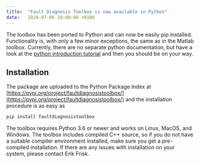 ```yaml
---
title:  "Fault Diagnosis Toolbox is now available in Python"
date:   2020-07-06 18:00:00 +0100
---
```


The toolbox has been ported to Python and can now be easily pip installed. Functionality is, with only a few minor exceptions, the same as in the Matlab toolbox. Currently, there are no separate python documentation, but have a look at the [python introduction tutorial](/tutorial/python-intro/) and then you should be on your way.

## Installation
The package are uploaded to the Python Package Index at [https://pypi.org/project/faultdiagnosistoolbox/](https://pypi.org/project/faultdiagnosistoolbox/) and the installation procedure is as easy as
```bash
pip install faultdiagnosistoolbox
```
The toolbox requires Python 3.6 or newer and works on Linux, MacOS, and Windows. The toolbox includes compiled C++ source, so if you do not have a suitable compiler environment installed, make sure you get a pre-compiled installation. If there are any issues with installation on your system, please contact Erik Frisk.

